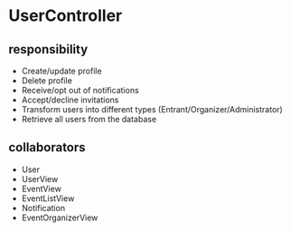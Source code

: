 # UserController
## responsibility
- Create/update profile
- Delete profile
- Receive/opt out of notifications
- Accept/decline invitations
- Transform users into different types (Entrant/Organizer/Administrator)
- Retrieve all users from the database
## collaborators
- User
- UserView
- EventView
- EventListView
- Notification
- EventOrganizerView
